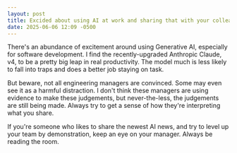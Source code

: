 ```yaml
---
layout: post
title: Excided about using AI at work and sharing that with your colleagues? Tread carefully.
date: 2025-06-06 12:09 -0500
---
```


There's an abundance of excitement around using Generative AI, especially for software development. I find the recently-upgraded Anthropic Claude, v4, to be a pretty big leap in real productivity. The model much is less likely to fall into traps and does a better job staying on task.

But beware, not all engineering managers are convinced. Some may even see it as a harmful distraction. I don't think these managers are using evidence to make these judgements, but never-the-less, the judgements are still being made. Always try to get a sense of how they're interpreting what you share.

If you're someone who likes to share the newest AI news, and try to level up your team by demonstration, keep an eye on your manager. Always be reading the room.
